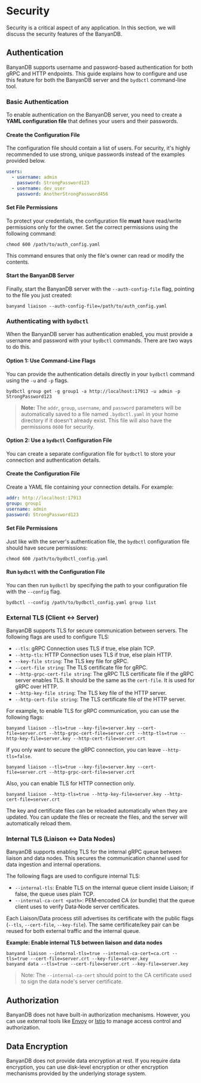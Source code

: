 # Security

Security is a critical aspect of any application. In this section, we will discuss the security features of the BanyanDB.

## Authentication

BanyanDB supports username and password-based authentication for both gRPC and HTTP endpoints. This guide explains how to configure and use this feature for both the BanyanDB server and the `bydbctl` command-line tool.

### Basic Authentication

To enable authentication on the BanyanDB server, you need to create a **YAML configuration file** that defines your users and their passwords.

#### Create the Configuration File

The configuration file should contain a list of users. For security, it's highly recommended to use strong, unique passwords instead of the examples provided below.

```yaml
users:
  - username: admin
    password: StrongPassword123
  - username: dev_user
    password: AnotherStrongPassword456
```

#### Set File Permissions

To protect your credentials, the configuration file **must** have read/write permissions only for the owner. Set the correct permissions using the following command:

```shell
chmod 600 /path/to/auth_config.yaml
```

This command ensures that only the file's owner can read or modify the contents.

#### Start the BanyanDB Server

Finally, start the BanyanDB server with the `--auth-config-file` flag, pointing to the file you just created:

```shell
banyand liaison --auth-config-file=/path/to/auth_config.yaml
```

### Authenticating with `bydbctl`

When the BanyanDB server has authentication enabled, you must provide a username and password with your `bydbctl` commands. There are two ways to do this.

#### Option 1: Use Command-Line Flags

You can provide the authentication details directly in your `bydbctl` command using the `-u` and `-p` flags.

```shell
bydbctl group get -g group1 -a http://localhost:17913 -u admin -p StrongPassword123
```

> **Note:** The `addr`, `group`, `username`, and `password` parameters will be automatically saved to a file named `.bydbctl.yaml` in your home directory if it doesn't already exist. This file will also have the permissions `0600` for security.

#### Option 2: Use a `bydbctl` Configuration File

You can create a separate configuration file for `bydbctl` to store your connection and authentication details.

#### Create the Configuration File

Create a YAML file containing your connection details. For example:

```yaml
addr: http://localhost:17913
group: group1
username: admin
password: StrongPassword123
```

#### Set File Permissions

Just like with the server's authentication file, the `bydbctl` configuration file should have secure permissions:

```shell
chmod 600 /path/to/bydbctl_config.yaml
```

#### Run `bydbctl` with the Configuration File

You can then run `bydbctl` by specifying the path to your configuration file with the `--config` flag.

```shell
bydbctl --config /path/to/bydbctl_config.yaml group list
```

### External TLS (Client ↔ Server)

BanyanDB supports TLS for secure communication between servers. The following flags are used to configure TLS:

- `--tls`: gRPC Connection uses TLS if true, else plain TCP.
- `--http-tls`: HTTP Connection uses TLS if true, else plain HTTP.
- `--key-file string`: The TLS key file for gRPC.
- `--cert-file string`: The TLS certificate file for gRPC.
- `--http-grpc-cert-file string`: The gRPC TLS certificate file if the gRPC server enables TLS. It should be the same as the `cert-file`. It is used for gRPC over HTTP.
- `--http-key-file string`: The TLS key file of the HTTP server.
- `--http-cert-file string`: The TLS certificate file of the HTTP server.

For example, to enable TLS for gRPC communication, you can use the following flags:

```shell
banyand liaison --tls=true --key-file=server.key --cert-file=server.crt --http-grpc-cert-file=server.crt --http-tls=true --http-key-file=server.key --http-cert-file=server.crt
```

If you only want to secure the gRPC connection, you can leave `--http-tls=false`.

```shell
banyand liaison --tls=true --key-file=server.key --cert-file=server.crt --http-grpc-cert-file=server.crt 
```

Also, you can enable TLS for HTTP connection only.

```shell
banyand liaison --http-tls=true --http-key-file=server.key --http-cert-file=server.crt
```

The key and certificate files can be reloaded automatically when they are updated. You can update the files or recreate the files, and the server will automatically reload them.

### Internal TLS (Liaison ↔ Data Nodes)

BanyanDB supports enabling TLS for the internal gRPC queue between liaison and data nodes. This secures the communication channel used for data ingestion and internal operations.

The following flags are used to configure internal TLS:

- `--internal-tls`: Enable TLS on the internal queue client inside Liaison; if false, the queue uses plain TCP.
- `--internal-ca-cert <path>`: PEM‑encoded CA (or bundle) that the queue client uses to verify Data‑Node server certificates.

Each Liaison/Data process still advertises its certificate with the public flags (`--tls`, `--cert-file`, `--key-file`). The same certificate/key pair can be reused for both external traffic and the internal queue.

**Example: Enable internal TLS between liaison and data nodes**

```shell
banyand liaison --internal-tls=true --internal-ca-cert=ca.crt --tls=true --cert-file=server.crt --key-file=server.key
banyand data --tls=true --cert-file=server.crt --key-file=server.key
```

> Note: The `--internal-ca-cert` should point to the CA certificate used to sign the data node's server certificate.

## Authorization

BanyanDB does not have built-in authorization mechanisms. However, you can use external tools like [Envoy](https://www.envoyproxy.io/) or [Istio](https://istio.io/) to manage access control and authorization.

## Data Encryption

BanyanDB does not provide data encryption at rest. If you require data encryption, you can use disk-level encryption or other encryption mechanisms provided by the underlying storage system.
